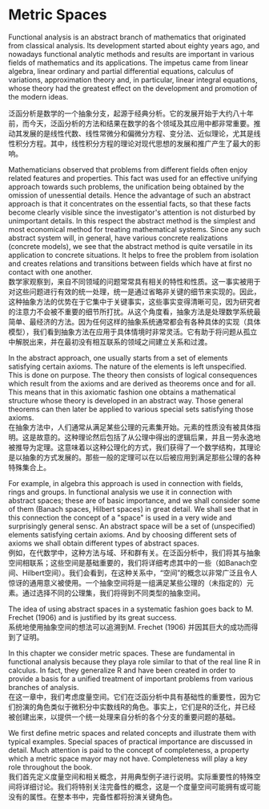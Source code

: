 # Metric Spaces

Functional analysis is an abstract branch of mathematics that originated from classical analysis. Its development started about eighty years ago, and nowadays functional analytic methods and results are important in various fields of mathematics and its applications. The impetus came from linear algebra, linear ordinary and partial differential equations, calculus of variations, approximation theory and, in particular, linear integral equations, whose theory had the greatest effect on the development and promotion of the modern ideas. 

泛函分析是数学的一个抽象分支，起源于经典分析。它的发展开始于大约八十年前，而今天，泛函分析的方法和结果在数学的各个领域及其应用中都非常重要。推动其发展的是线性代数、线性常微分和偏微分方程、变分法、近似理论，尤其是线性积分方程。其中，线性积分方程的理论对现代思想的发展和推广产生了最大的影响。

Mathematicians observed that problems from different fields often enjoy related features and properties. This fact was used for an effective unifying approach towards such problems, the unification being obtained by the omission of unessential details. Hence the advantage of such an abstract approach is that it concentrates on the essential facts, so that these facts become clearly visible since the investigator's attention is not disturbed by unimportant details. In this respect the abstract method is the simplest and most economical method for treating mathematical systems. Since any such abstract system will, in general, have various concrete realizations (concrete models), we see that the abstract method is quite versatile in its application to concrete situations. It helps to free the problem from isolation and creates relations and transitions between fields which have at first no contact with one another.     
数学家观察到，来自不同领域的问题常常具有相关的特性和性质。这一事实被用于对这些问题进行有效的统一处理，统一是通过省略非关键的细节来实现的。因此，这种抽象方法的优势在于它集中于关键事实，这些事实变得清晰可见，因为研究者的注意力不会被不重要的细节所打扰。从这个角度看，抽象方法是处理数学系统最简单、最经济的方法。因为任何这样的抽象系统通常都会有各种具体的实现（具体模型），我们看到抽象方法在应用于具体情境时非常灵活。它有助于将问题从孤立中解脱出来，并在最初没有相互联系的领域之间建立关系和过渡。

In the abstract approach, one usually starts from a set of elements satisfying certain axioms. The nature of the elements is left unspecified. This is done on purpose. The theory then consists of logical consequences which result from the axioms and are derived as theorems once and for all. This means that in this axiomatic fashion one obtains a mathematical structure whose theory is developed in an abstract way. Those general theorems can then later be applied to various special sets satisfying those axioms.    
在抽象方法中，人们通常从满足某些公理的元素集开始。元素的性质没有被具体指明。这是故意的。这种理论然后包括了从公理中得出的逻辑后果，并且一劳永逸地被推导为定理。这意味着以这种公理化的方式，我们获得了一个数学结构，其理论是以抽象的方式发展的。那些一般的定理可以在以后被应用到满足那些公理的各种特殊集合上。

For example, in algebra this approach is used in connection with fields, rings and groups. In functional analysis we use it in connection with abstract spaces; these are of basic importance, and we shall consider some of them (Banach spaces, Hilbert spaces) in great detail. We shall see that in this connection the concept of a "space" is used in a very wide and surprisingly general sensc. An abstract space will be a set of (unspecified) elements satisfying certain axioms. And by choosing different sets of axioms we shall obtain different types of abstract spaces.  
例如，在代数学中，这种方法与域、环和群有关。在泛函分析中，我们将其与抽象空间相联系；这些空间是基础重要的，我们将详细考虑其中的一些（如Banach空间、Hilbert空间）。我们会看到，在这种关系中，“空间”的概念以非常广泛且令人惊讶的通用意义被使用。一个抽象空间将是一组满足某些公理的（未指定的）元素。通过选择不同的公理集，我们将得到不同类型的抽象空间。

The idea of using abstract spaces in a systematic fashion goes back to M. Frechet (1906) and is justified by its great success.   
系统地使用抽象空间的想法可以追溯到M. Frechet (1906) 并因其巨大的成功而得到了证明。

In this chapter we consider metric spaces. These are fundamental in functional analysis because they playa role similar to that of the real line R in calculus. In fact, they generalize R and have been created in order to provide a basis for a unified treatment of important problems from various branches of analysis.   
在这一章中，我们考虑度量空间。它们在泛函分析中具有基础性的重要性，因为它们扮演的角色类似于微积分中实数线R的角色。事实上，它们是R的泛化，并已经被创建出来，以提供一个统一处理来自分析的各个分支的重要问题的基础。

We first define metric spaces and related concepts and illustrate them with typical examples. Special spaces of practical importance are discussed in detail. Much attention is paid to the concept of completeness, a property which a metric space mayor may not have. Completeness will play a key role throughout the book.  
我们首先定义度量空间和相关概念，并用典型例子进行说明。实际重要性的特殊空间将详细讨论。我们将特别关注完备性的概念，这是一个度量空间可能拥有或可能没有的属性。在整本书中，完备性都将扮演关键角色。
